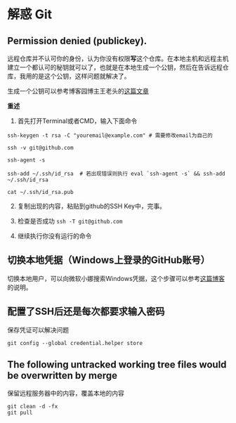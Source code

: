 # 解惑 Git

## Permission denied (publickey).

远程仓库并不认可你的身份，认为你没有权限**写**这个仓库。在本地主机和远程主机建立一个都认可的秘钥就可以了，也就是在本地生成一个公钥，然后在告诉远程仓库，我用的是这个公钥，这样问题就解决了。

生成一个公钥可以参考博客园博主王老头的[这篇文章](https://www.cnblogs.com/wmr95/p/7852832.html)

**重述**

1. 首先打开Terminal或者CMD，输入下面命令


```
ssh-keygen -t rsa -C "youremail@example.com" # 需要修改email为自己的

ssh -v git@github.com

ssh-agent -s

ssh-add ~/.ssh/id_rsa  # 若出现错误则执行 eval `ssh-agent -s` && ssh-add ~/.ssh/id_rsa

cat ~/.ssh/id_rsa.pub

```

2. 复制出现的内容，粘贴到github的SSH Key中，完事。

3. 检查是否成功 `ssh -T git@github.com`

4. 继续执行你没有运行的命令

## 切换本地凭据（Windows上登录的GitHub账号）

切换本地用户，可以向微软小娜搜索Windows凭据，这个步骤可以参考[这篇博客](https://blog.csdn.net/xudailong_blog/article/details/78798118) 的说明。

## 配置了SSH后还是每次都要求输入密码

保存凭证可以解决问题

```
git config --global credential.helper store
```

## The following untracked working tree files would be overwritten by merge

保留远程服务器中的内容，覆盖本地的内容

```
git clean -d -fx
git pull
```